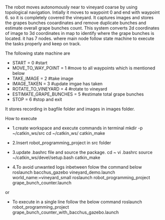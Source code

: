 The robot moves autonomously near to vineyard coarse by using topological navigation. Intially it moves to waypoint 0 and end with waypoint 6.
so it is completely covered the vineyard. It captures images and stores the grapes bunches cooardinates and remove duplicate bunches and estimate
overall grape bunches count. This system converts 2d coordinates of image to 3d coordinates in map to identify where the grape bunches is located.
it has 7 nodes. where main node follow state machine to execute the tasks properly and keep on track.

The following state machine are

- START = 0 #start 
- MOVE_TO_WAY_POINT = 1 #move to all waypoints which is mentioned below
- TAKE_IMAGE = 2 #take image
- IMAGE_TAKEN = 3 #update imgae has taken
- ROTATE_TO_VINEYARD = 4 #rotate to vineyard
- ESTIMATE_GRAPE_BUNCHES = 5 #estimate total grape bunches
- STOP = 6 #stop and exit

It stores recording in bagfile folder and images in images folder.

How to execute
- 1.create workspace and execute commands in terminal
mkdir -p ~/catkin_ws/src
cd ~/catkin_ws/
catkin_make

- 2.Insert robot_programming_project in src folder

- 3.update .bashrc file and source the package.
cd ~
vi .bashrc
source ~/catkin_ws/devel/setup.bash
catkin_make

- 4.To avoid unwanted logs inbetween folow the command below
roslaunch bacchus_gazebo vineyard_demo.launch world_name:=vineyard_small
roslaunch robot_programming_project grape_bunch_counter.launch

or
- To execute in a single line follow the below command
roslaunch robot_programming_project grape_bunch_counter_with_bacchus_gazebo.launch



